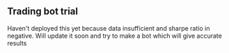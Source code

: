 ## Trading bot trial
Haven't deployed this yet because data insufficient and sharpe ratio in negative.
Will update it soon and try to
 make a bot which will give accurate results 
